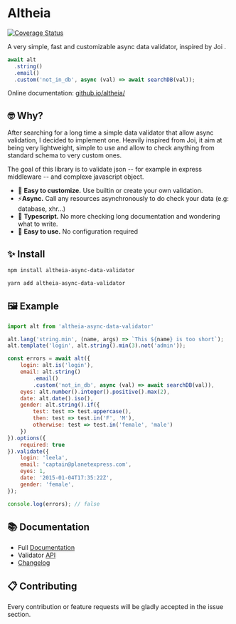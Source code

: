 # Altheia

[![Coverage Status](https://coveralls.io/repos/github/bodinsamuel/altheia/badge.svg?branch=master)](https://coveralls.io/github/bodinsamuel/altheia?branch=master)

A very simple, fast and customizable async data validator, inspired by Joi .

```javascript
await alt
  .string()
  .email()
  .custom('not_in_db', async (val) => await searchDB(val));
```

Online documentation: [github.io/altheia/](https://bodinsamuel.github.io/altheia/)

## 🤓 Why?

After searching for a long time a simple data validator that allow async validation, I decided to implement one. Heavily inspired from Joi, it aim at being very lightweight, simple to use and allow to check anything from standard schema to very custom ones.

The goal of this library is to validate json -- for example in express middleware -- and complexe javascript object.

- 💅 **Easy to customize.** Use builtin or create your own validation.
- ⚡️**Async.** Call any resources asynchronously to do check your data (e.g: database, xhr...)
- 🤩 **Typescript.** No more checking long documentation and wondering what to write.
- 🧘 **Easy to use.** No configuration required

## ✨ Install

```bash
npm install altheia-async-data-validator
```

```sh
yarn add altheia-async-data-validator
```

## 🖼 Example

```javascript
import alt from 'altheia-async-data-validator'

alt.lang('string.min', (name, args) => `This ${name} is too short`);
alt.template('login', alt.string().min(3).not('admin'));

const errors = await alt({
    login: alt.is('login'),
    email: alt.string()
        .email()
        .custom('not_in_db', async (val) => await searchDB(val)),
    eyes: alt.number().integer().positive().max(2),
    date: alt.date().iso(),
    gender: alt.string().if({
        test: test => test.uppercase(),
        then: test => test.in('F', 'M'),
        otherwise: test => test.in('female', 'male')
    })
}).options({
    required: true
}).validate({
    login: 'leela',
    email: 'captain@planetexpress.com',
    eyes: 1,
    date: '2015-01-04T17:35:22Z',
    gender: 'female',
});

console.log(errors); // false
```

## 📚 Documentation

- Full [Documentation](/docs/)
- Validator [API](/docs/api.md)
- [Changelog](../master/CHANGELOG.md)

## 📋 Contributing

Every contribution or feature requests will be gladly accepted in the issue section.
